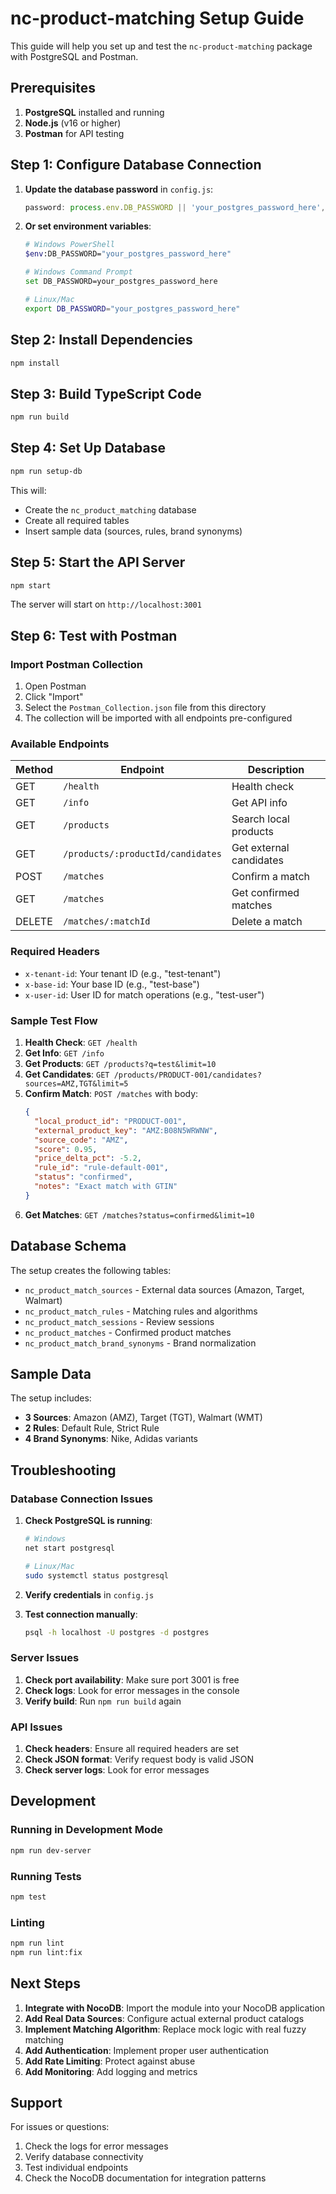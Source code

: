 # nc-product-matching Setup Guide

This guide will help you set up and test the `nc-product-matching` package with PostgreSQL and Postman.

## Prerequisites

1. **PostgreSQL** installed and running
2. **Node.js** (v16 or higher)
3. **Postman** for API testing

## Step 1: Configure Database Connection

1. **Update the database password** in `config.js`:
   ```javascript
   password: process.env.DB_PASSWORD || 'your_postgres_password_here',
   ```

2. **Or set environment variables**:
   ```bash
   # Windows PowerShell
   $env:DB_PASSWORD="your_postgres_password_here"
   
   # Windows Command Prompt
   set DB_PASSWORD=your_postgres_password_here
   
   # Linux/Mac
   export DB_PASSWORD="your_postgres_password_here"
   ```

## Step 2: Install Dependencies

```bash
npm install
```

## Step 3: Build TypeScript Code

```bash
npm run build
```

## Step 4: Set Up Database

```bash
npm run setup-db
```

This will:
- Create the `nc_product_matching` database
- Create all required tables
- Insert sample data (sources, rules, brand synonyms)

## Step 5: Start the API Server

```bash
npm start
```

The server will start on `http://localhost:3001`

## Step 6: Test with Postman

### Import Postman Collection

1. Open Postman
2. Click "Import" 
3. Select the `Postman_Collection.json` file from this directory
4. The collection will be imported with all endpoints pre-configured

### Available Endpoints

| Method | Endpoint | Description |
|--------|----------|-------------|
| GET | `/health` | Health check |
| GET | `/info` | Get API info |
| GET | `/products` | Search local products |
| GET | `/products/:productId/candidates` | Get external candidates |
| POST | `/matches` | Confirm a match |
| GET | `/matches` | Get confirmed matches |
| DELETE | `/matches/:matchId` | Delete a match |

### Required Headers

- `x-tenant-id`: Your tenant ID (e.g., "test-tenant")
- `x-base-id`: Your base ID (e.g., "test-base") 
- `x-user-id`: User ID for match operations (e.g., "test-user")

### Sample Test Flow

1. **Health Check**: `GET /health`
2. **Get Info**: `GET /info`
3. **Get Products**: `GET /products?q=test&limit=10`
4. **Get Candidates**: `GET /products/PRODUCT-001/candidates?sources=AMZ,TGT&limit=5`
5. **Confirm Match**: `POST /matches` with body:
   ```json
   {
     "local_product_id": "PRODUCT-001",
     "external_product_key": "AMZ:B08N5WRWNW",
     "source_code": "AMZ",
     "score": 0.95,
     "price_delta_pct": -5.2,
     "rule_id": "rule-default-001",
     "status": "confirmed",
     "notes": "Exact match with GTIN"
   }
   ```
6. **Get Matches**: `GET /matches?status=confirmed&limit=10`

## Database Schema

The setup creates the following tables:

- `nc_product_match_sources` - External data sources (Amazon, Target, Walmart)
- `nc_product_match_rules` - Matching rules and algorithms
- `nc_product_match_sessions` - Review sessions
- `nc_product_matches` - Confirmed product matches
- `nc_product_match_brand_synonyms` - Brand normalization

## Sample Data

The setup includes:

- **3 Sources**: Amazon (AMZ), Target (TGT), Walmart (WMT)
- **2 Rules**: Default Rule, Strict Rule
- **4 Brand Synonyms**: Nike, Adidas variants

## Troubleshooting

### Database Connection Issues

1. **Check PostgreSQL is running**:
   ```bash
   # Windows
   net start postgresql
   
   # Linux/Mac
   sudo systemctl status postgresql
   ```

2. **Verify credentials** in `config.js`

3. **Test connection manually**:
   ```bash
   psql -h localhost -U postgres -d postgres
   ```

### Server Issues

1. **Check port availability**: Make sure port 3001 is free
2. **Check logs**: Look for error messages in the console
3. **Verify build**: Run `npm run build` again

### API Issues

1. **Check headers**: Ensure all required headers are set
2. **Check JSON format**: Verify request body is valid JSON
3. **Check server logs**: Look for error messages

## Development

### Running in Development Mode

```bash
npm run dev-server
```

### Running Tests

```bash
npm test
```

### Linting

```bash
npm run lint
npm run lint:fix
```

## Next Steps

1. **Integrate with NocoDB**: Import the module into your NocoDB application
2. **Add Real Data Sources**: Configure actual external product catalogs
3. **Implement Matching Algorithm**: Replace mock logic with real fuzzy matching
4. **Add Authentication**: Implement proper user authentication
5. **Add Rate Limiting**: Protect against abuse
6. **Add Monitoring**: Add logging and metrics

## Support

For issues or questions:
1. Check the logs for error messages
2. Verify database connectivity
3. Test individual endpoints
4. Check the NocoDB documentation for integration patterns
